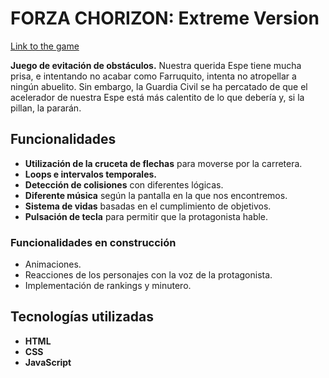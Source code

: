 # FORZA CHORIZON: Extreme Version

[Link to the game](https://cristinaaguilerabriones.github.io/primerJuego/)

**Juego de evitación de obstáculos.** Nuestra querida Espe tiene mucha prisa, e intentando no acabar como Farruquito, intenta no atropellar a ningún abuelito. Sin embargo, la Guardia Civil se ha percatado de que el acelerador de nuestra Espe está más calentito de lo que debería y, si la pillan, la pararán.

## Funcionalidades

- **Utilización de la cruceta de flechas** para moverse por la carretera.
- **Loops e intervalos temporales.**
- **Detección de colisiones** con diferentes lógicas.
- **Diferente música** según la pantalla en la que nos encontremos.
- **Sistema de vidas** basadas en el cumplimiento de objetivos.
- **Pulsación de tecla** para permitir que la protagonista hable.

### Funcionalidades en construcción

- Animaciones.
- Reacciones de los personajes con la voz de la protagonista.
- Implementación de rankings y minutero.

## Tecnologías utilizadas

- **HTML**
- **CSS**
- **JavaScript**
